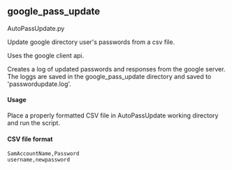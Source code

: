 ## google_pass_update

AutoPassUpdate.py

Update google directory user's passwords from a csv file. 

Uses the google client api.

Creates a log of updated passwords and responses from the google server. The loggs are saved in the google_pass_update directory and saved to  'passwordupdate.log'. 

#### Usage 

Place a properly formatted CSV file in AutoPassUpdate working directory and run the script.

#### CSV file format

~~~
SamAccountName,Password
username,newpassword
~~~

